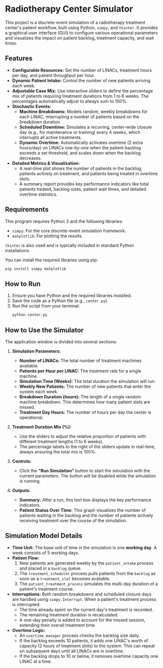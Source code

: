 # Radiotherapy Center Simulator

This project is a discrete-event simulation of a radiotherapy treatment center's patient workflow, built using Python, `simpy`, and `tkinter`. It provides a graphical user interface (GUI) to configure various operational parameters and visualizes the impact on patient backlog, treatment capacity, and wait times.



## Features

- **Configurable Resources:** Set the number of LINACs, treatment hours per day, and patient throughput per hour.
- **Dynamic Patient Intake:** Control the number of new patients arriving each week.
- **Adjustable Case Mix:** Use interactive sliders to define the percentage mix of patients requiring treatment durations from 1 to 6 weeks. The percentages automatically adjust to always sum to 100%.
- **Stochastic Events:**
  - **Machine Breakdowns:** Models random, weekly breakdowns for each LINAC, interrupting a number of patients based on the breakdown duration.
  - **Scheduled Downtime:** Simulates a recurring, center-wide closure day (e.g., for maintenance or training) every 4 weeks, which interrupts all active treatments.
  - **Dynamic Overtime:** Automatically activates overtime (2 extra hours/day) on LINACs one-by-one when the patient backlog exceeds a set threshold, and scales down when the backlog decreases.
- **Detailed Metrics & Visualization:**
  - A real-time plot shows the number of patients in the backlog, patients actively on treatment, and patients being treated in overtime slots.
  - A summary report provides key performance indicators like total patients treated, backlog sizes, patient wait times, and detailed overtime statistics.

## Requirements

This program requires Python 3 and the following libraries:

- `simpy`: For the core discrete-event simulation framework.
- `matplotlib`: For plotting the results.

`tkinter` is also used and is typically included in standard Python installations.

You can install the required libraries using pip:
```bash
pip install simpy matplotlib
```

## How to Run

1.  Ensure you have Python and the required libraries installed.
2.  Save the code as a Python file (e.g., `center.py`).
3.  Run the script from your terminal:
    ```bash
    python center.py
    ```

## How to Use the Simulator

The application window is divided into several sections:

1.  **Simulation Parameters:**
    - **Number of LINACs:** The total number of treatment machines available.
    - **Patients per Hour per LINAC:** The treatment rate for a single machine.
    - **Simulation Time (Weeks):** The total duration the simulation will run.
    - **Weekly New Patients:** The number of new patients that enter the system each week.
    - **Breakdown Duration (hours):** The length of a single random machine breakdown. This determines how many patient slots are missed.
    - **Treatment Day Hours:** The number of hours per day the center is operational.

2.  **Treatment Duration Mix (%):**
    - Use the sliders to adjust the relative proportion of patients with different treatment lengths (1 to 6 weeks).
    - The percentage labels to the right of the sliders update in real-time, always ensuring the total mix is 100%.

3.  **Controls:**
    - Click the **"Run Simulation"** button to start the simulation with the current parameters. The button will be disabled while the simulation is running.

4.  **Outputs:**
    - **Summary:** After a run, this text box displays the key performance indicators.
    - **Patient Status Over Time:** This graph visualizes the number of patients waiting in the backlog and the number of patients actively receiving treatment over the course of the simulation.

## Simulation Model Details

- **Time Unit:** The base unit of time in the simulation is one **working day**. A week consists of 5 working days.
- **Patient Flow:**
  1.  New patients are generated weekly by the `patient_intake` process and placed in a `backlog` queue.
  2.  The `treatment_scheduler` process pulls patients from the `backlog` as soon as a `treatment_slot` becomes available.
  3.  The `patient_treatment_process` simulates the multi-day duration of a patient's treatment course.
- **Interruptions:** Both random breakdowns and scheduled closure days are handled using `simpy.Interrupt`. When a patient's treatment process is interrupted:
  - The time already spent on the current day's treatment is recorded.
  - The remaining treatment duration is recalculated.
  - A one-day penalty is added to account for the missed session, extending their overall treatment time.
- **Overtime Logic:**
  - An `overtime_manager` process checks the backlog size daily.
  - If the backlog exceeds 10 patients, it adds one LINAC's worth of capacity (2 hours of treatment slots) to the system. This can repeat on subsequent days until all LINACs are in overtime.
  - If the backlog drops to 10 or below, it removes overtime capacity one LINAC at a time.